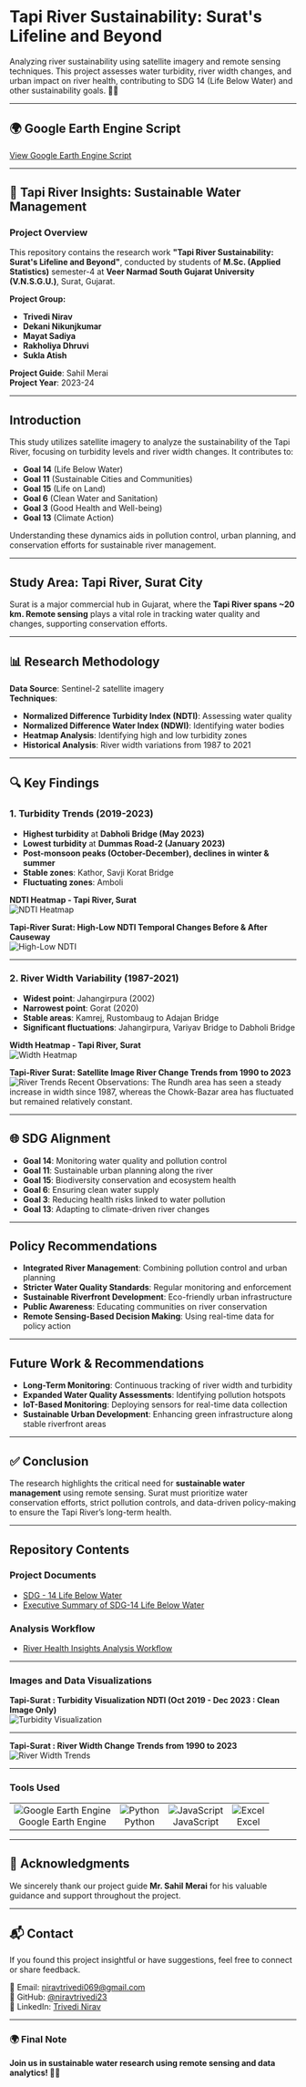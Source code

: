 # Tapi River Sustainability: Surat's Lifeline and Beyond

Analyzing river sustainability using satellite imagery and remote sensing techniques. This project assesses water turbidity, river width changes, and urban impact on river health, contributing to SDG 14 (Life Below Water) and other sustainability goals. 🚀🌊

---

## 🌍 Google Earth Engine Script  
[View Google Earth Engine Script](https://code.earthengine.google.com/8514d9091df89e8919515f7c53881ac9)

---

## 📌 Tapi River Insights: Sustainable Water Management

### Project Overview
This repository contains the research work **"Tapi River Sustainability: Surat's Lifeline and Beyond"**, conducted by students of **M.Sc. (Applied Statistics)** semester-4 at **Veer Narmad South Gujarat University (V.N.S.G.U.)**, Surat, Gujarat.

**Project Group:**
- **Trivedi Nirav**  
- **Dekani Nikunjkumar**  
- **Mayat Sadiya**  
- **Rakholiya Dhruvi**  
- **Sukla Atish**  

**Project Guide**: Sahil Merai  
**Project Year**: 2023-24

---

##  Introduction

This study utilizes satellite imagery to analyze the sustainability of the Tapi River, focusing on turbidity levels and river width changes. It contributes to:

- **Goal 14** (Life Below Water)  
- **Goal 11** (Sustainable Cities and Communities)  
- **Goal 15** (Life on Land)  
- **Goal 6** (Clean Water and Sanitation)  
- **Goal 3** (Good Health and Well-being)  
- **Goal 13** (Climate Action)  

Understanding these dynamics aids in pollution control, urban planning, and conservation efforts for sustainable river management.

---

##  Study Area: Tapi River, Surat City

Surat is a major commercial hub in Gujarat, where the **Tapi River spans ~20 km. Remote sensing** plays a vital role in tracking water quality and changes, supporting conservation efforts.

---

## 📊 Research Methodology

**Data Source**: Sentinel-2 satellite imagery  
**Techniques**:
- **Normalized Difference Turbidity Index (NDTI)**: Assessing water quality  
- **Normalized Difference Water Index (NDWI)**: Identifying water bodies  
- **Heatmap Analysis**: Identifying high and low turbidity zones  
- **Historical Analysis**: River width variations from 1987 to 2021  

---

## 🔍 Key Findings

### 1. Turbidity Trends (2019-2023)

- **Highest turbidity** at **Dabholi Bridge (May 2023)**  
- **Lowest turbidity** at **Dummas Road-2 (January 2023)**  
- **Post-monsoon peaks (October-December), declines in winter & summer**  
- **Stable zones**: Kathor, Savji Korat Bridge  
- **Fluctuating zones**: Amboli  

**NDTI Heatmap - Tapi River, Surat**  
![NDTI Heatmap](https://github.com/niravtrivedi23/Surat-Tapiriver-Analysis-GEE/blob/main/Visualization/HeatMap%20Tapi%20River%20Surat%20NDTI.png)

**Tapi-River Surat: High-Low NDTI Temporal Changes Before & After Causeway**  
![High-Low NDTI](https://github.com/niravtrivedi23/Surat-Tapiriver-Analysis-GEE/blob/main/Visualization/High%20Low%20NDTI%20Tapi%20River%20Surat%20Satelite%20Image.png)

---

### 2. River Width Variability (1987-2021)

- **Widest point**: Jahangirpura (2002)  
- **Narrowest point**: Gorat (2020)  
- **Stable areas**: Kamrej, Rustombaug to Adajan Bridge  
- **Significant fluctuations**: Jahangirpura, Variyav Bridge to Dabholi Bridge  

**Width Heatmap - Tapi River, Surat**  
![Width Heatmap](https://github.com/niravtrivedi23/Surat-Tapiriver-Analysis-GEE/blob/main/Visualization/HeatMap%20Tapi%20River%20Surat%20Width.png)

**Tapi-River Surat: Satellite Image River Change Trends from 1990 to 2023**  
![River Trends](https://github.com/niravtrivedi23/Surat-Tapiriver-Analysis-GEE/blob/main/Visualization/Tapi%20Surat%20Satellite%20Image%20River%20Change%20Trendsf%20from%201990%20to%202023.png)
Recent Observations: The Rundh area has seen a steady increase in width since 1987, whereas the Chowk-Bazar area has fluctuated but remained relatively constant.

---

## 🌐 SDG Alignment

- **Goal 14**: Monitoring water quality and pollution control  
- **Goal 11**: Sustainable urban planning along the river  
- **Goal 15**: Biodiversity conservation and ecosystem health  
- **Goal 6**: Ensuring clean water supply  
- **Goal 3**: Reducing health risks linked to water pollution  
- **Goal 13**: Adapting to climate-driven river changes  

---

##  Policy Recommendations

- **Integrated River Management**: Combining pollution control and urban planning  
- **Stricter Water Quality Standards**: Regular monitoring and enforcement  
- **Sustainable Riverfront Development**: Eco-friendly urban infrastructure  
- **Public Awareness**: Educating communities on river conservation  
- **Remote Sensing-Based Decision Making**: Using real-time data for policy action  

---

##  Future Work & Recommendations

- **Long-Term Monitoring**: Continuous tracking of river width and turbidity  
- **Expanded Water Quality Assessments**: Identifying pollution hotspots  
- **IoT-Based Monitoring**: Deploying sensors for real-time data collection  
- **Sustainable Urban Development**: Enhancing green infrastructure along stable riverfront areas  

---

## ✅ Conclusion

The research highlights the critical need for **sustainable water management** using remote sensing. Surat must prioritize water conservation efforts, strict pollution controls, and data-driven policy-making to ensure the Tapi River’s long-term health.

---

##  Repository Contents

###  Project Documents

- [SDG - 14 Life Below Water](https://github.com/niravtrivedi23/Surat-Tapiriver-Analysis-GEE/blob/main/Documents/SDG-14%20Life%20Below%20Water.pdf)  
- [Executive Summary of SDG-14 Life Below Water](https://github.com/niravtrivedi23/Surat-Tapiriver-Analysis-GEE/blob/main/Documents/Executive%20Summary%20SDG-14%20Life%20Below%20Water%20(1).pdf)
###  Analysis Workflow
- [River Health Insights Analysis Workflow](https://github.com/niravtrivedi23/Surat-Tapiriver-Analysis-GEE/blob/main/Documents/FLOW%20CHART.pdf)

---

### Images and Data Visualizations

**Tapi-Surat : Turbidity Visualization NDTI (Oct 2019 - Dec 2023 : Clean Image Only)**  
![Turbidity Visualization](https://github.com/niravtrivedi23/Surat-Tapiriver-Analysis-GEE/raw/main/Visualization/ndtI_VISUALIZATION_2.gif)

---

**Tapi-Surat : River Width Change Trends from 1990 to 2023**  
![River Width Trends](https://github.com/niravtrivedi23/Surat-Tapiriver-Analysis-GEE/raw/main/Visualization/cumalative_Width_gif.gif)


---

###  Tools Used

<table>
  <tr>
    <td align="center"><img src="[https://img.icons8.com/color/48/google-earth-engine.png](https://camo.githubusercontent.com/8b421fcc24457d76ab5d09481737d85e1cb3a46918a534392cc3cc0899159786/68747470733a2f2f6561727468656e67696e652e676f6f676c652e636f6d2f7374617469632f696d616765732f476f6f676c654561727468456e67696e655f477265795f3130382e706e67)" alt="Google Earth Engine"/><br/>Google Earth Engine</td>
    <td align="center"><img src="https://img.icons8.com/color/48/python.png" alt="Python"/><br/>Python</td>
    <td align="center"><img src="https://img.icons8.com/color/48/javascript.png" alt="JavaScript"/><br/>JavaScript</td>
    <td align="center"><img src="https://img.icons8.com/office/48/ms-excel.png" alt="Excel"/><br/>Excel</td>
  </tr>
</table>

---


## 🙌 Acknowledgments

We sincerely thank our project guide **Mr. Sahil Merai** for his valuable guidance and support throughout the project.

---

## 📬 Contact 

If you found this project insightful or have suggestions, feel free to connect or share feedback.

📧 Email: niravtrivedi069@gmail.com  
🔗 GitHub: [@niravtrivedi23](https://github.com/niravtrivedi23)  
🔗 LinkedIn: [Trivedi Nirav](https://www.linkedin.com/in/trivedi-nirav-a1760424b)

---

### 🌍 Final Note

**Join us in sustainable water research using remote sensing and data analytics! 🚀🌊**
